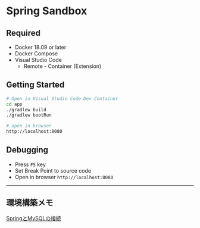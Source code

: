 # Spring Sandbox

## Required

- Docker 18.09 or later
- Docker Compose
- Visual Studio Code
  - Remote - Container (Extension)

## Getting Started

```sh
# Open in Visual Studio Code Dev Container
cd app
./gradlew build
./gradlew bootRun

# open in browser
http://localhost:8080
```

## Debugging

- Press `F5` key
- Set Break Point to source code
- Open in browser `http://localhost:8080`

---

## 環境構築メモ

[SpringとMySQLの接続](https://spring.pleiades.io/guides/gs/accessing-data-mysql/)
